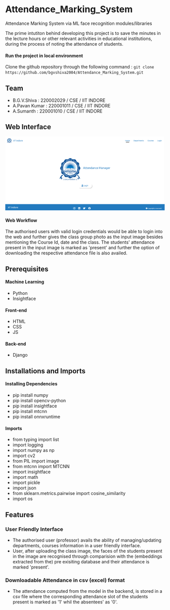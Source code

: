 # Attendance_Marking_System
Attendance Marking System via ML face recognition modules/libraries

The prime intutiton behind developing this project is to save the minutes in the lecture hours or other relevant activities in educational institutions, during the process of noting the attendance of students.

#### Run the project in local environment 
Clone the github repository through the following command : ``` git clone https://github.com/bgvshiva2004/Attendance_Marking_System.git ```

## Team 
* B.G.V.Shiva   : 220002029 / CSE / IIT INDORE
* A.Pavan Kumar : 220001011 / CSE / IIT INDORE
* A.Sumanth     : 220001010 / CSE / IIT INDORE

## Web Interface
![Landing_Page](./Landing_Page.png)

#### Web Workflow
The authorised users with valid login credentials would be able to login into the web and further gives the class group photo as the input image besides mentioning the Course Id, date and the class.
The students' attendance present in the input image is marked as 'present' and further the option of downloading the respective attendance file is also availed.  
  
## Prerequisites
#### Machine Learning
* Python
* Insightface
#### Front-end
* HTML
* CSS
* JS
#### Back-end
* Django

## Installations and Imports 
#### Installing Dependencies
* pip install numpy
* pip install opencv-python
* pip install insightface
* pip install mtcnn
* pip install onnxruntime
#### Imports
* from typing import list
* import logging
* import numpy as np
* import cv2
* from PIL import image
* from mtcnn import MTCNN
* import insightface
* import math
* import pickle
* import json
* from sklearn.metrics.pairwise import cosine_similarity
* import os

## Features
### User Friendly Interface
* The authorised user (professor) avails the ability of managing/updating departments, courses information in a user friendly interface.
* User, after uploading the class image, the faces of the students present in the image are recognised through comparision with the (embeddings extracted from the) pre exisiting database and their attendance is marked 'present'.
### Downloadable Attendance in csv (excel) format
* The attendance computed from the model in the backend, is stored in a csv file where the corresponding attendance slot of the students present is marked as '1' whil the absentees' as '0'.




